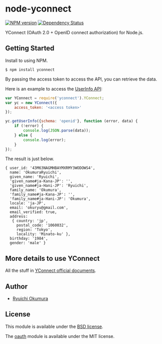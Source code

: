 # node-yconnect

[![NPM version](https://badge.fury.io/js/yconnect.svg)](http://badge.fury.io/js/yconnect)
[![Dependency Status](https://gemnasium.com/okuryu/node-yconnect.svg)](https://gemnasium.com/okuryu/node-yconnect)

YConnect (OAuth 2.0 + OpenID connect authorization) for Node.js.

## Getting Started

Install to using NPM.

```
$ npm install yconnect
```

By passing the access token to access the API, you can retrieve the data.

Here is an example to access the [UserInfo API](http://developer.yahoo.co.jp/yconnect/userinfo.html):

```js
var YConnect = require('yconnect').YConnect;
var yc = new YConnect({
    access_token: '<access token>'
});

yc.getUserInfo({schema: 'openid'}, function (error, data) {
    if (!error) {
        console.log(JSON.parse(data));
    } else {
        console.log(error);
    }
});
```

The result is just below.

```
{ user_id: '43M63NAGMHBAYMXRMY3WODOWS4',
  name: 'OkumuraRyuichi',
  given_name: 'Ryuichi',
  'given_name#ja-Kana-JP': '',
  'given_name#ja-Hani-JP': 'Ryuichi',
  family_name: 'Okumura',
  'family_name#ja-Kana-JP': '',
  'family_name#ja-Hani-JP': 'Okumura',
  locale: 'ja-JP',
  email: 'okuryu@gmail.com',
  email_verified: true,
  address:
   { country: 'jp',
     postal_code: '1060032',
     region: 'Tokyo',
     locality: 'Minato-ku' },
  birthday: '1984',
  gender: 'male' }
```

## More details to use YConnect

All the stuff in [YConnect official documents](http://developer.yahoo.co.jp/yconnect/).

## Author

* [Ryuichi Okumura](http://www.okuryu.com/)

## License

This module is available under the [BSD license](LICENSE).

The [oauth](https://github.com/ciaranj/node-oauth) module is available under the MIT license.
